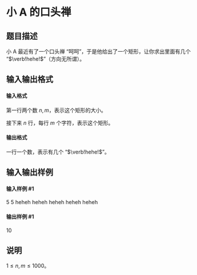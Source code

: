 
# 小 A 的口头禅
## 题目描述
小 A 最近有了一个口头禅 “呵呵”，于是他给出了一个矩形，让你求出里面有几个 “$\verb!hehe!$”（方向无所谓）。

## 输入输出格式
#### 输入格式

第一行两个数 $n, m$，表示这个矩形的大小。

接下来 $n$ 行，每行 $m$ 个字符，表示这个矩形。

#### 输出格式

一行一个数，表示有几个 “$\verb!hehe!$”。

## 输入输出样例
#### 输入样例 #1
5 5
heheh
heheh
heheh
heheh
heheh

#### 输出样例 #1
10

## 说明
$1 \leq n,m \leq1000$。


